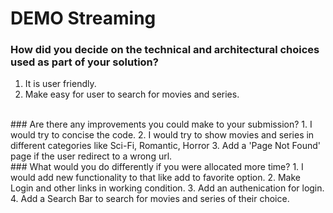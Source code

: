 # DEMO Streaming 

### How did you decide on the technical and architectural choices used as part of your solution?
1. It is user friendly.
2. Make easy for user to search for movies and series.

<br>
### Are there any improvements you could make to your submission?
1. I would try to concise the code.
2. I would try to show movies and series in different categories like Sci-Fi, Romantic, Horror
3. Add a 'Page Not Found' page if the user redirect to a wrong url.

<br>
### What would you do differently if you were allocated more time?
1. I would add new functionality to that like add to favorite option.
2. Make Login and other links in working condition.
3. Add an authenication for login.
4. Add a Search Bar to search for movies and series of their choice.
